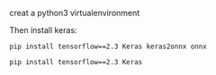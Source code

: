 creat a python3 virtualenvironment

Then install keras:

	pip install tensorflow==2.3 Keras keras2onnx onnx

	pip install tensorflow==2.3 Keras